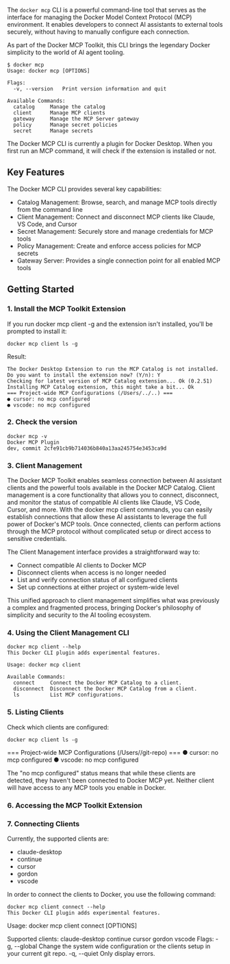

The `docker mcp` CLI is a powerful command-line tool that serves as the interface for managing the Docker Model Context Protocol (MCP) environment. 
It enables developers to connect AI assistants to external tools securely, without having to manually configure each connection.

As part of the Docker MCP Toolkit, this CLI brings the legendary Docker simplicity to the world of AI agent tooling.

```
$ docker mcp
Usage: docker mcp [OPTIONS]

Flags:
  -v, --version   Print version information and quit

Available Commands:
  catalog     Manage the catalog
  client      Manage MCP clients
  gateway     Manage the MCP Server gateway
  policy      Manage secret policies
  secret      Manage secrets
```

The Docker MCP CLI is currently a plugin for Docker Desktop. 
When you first run an MCP command, it will check if the extension is installed or not.

## Key Features

The Docker MCP CLI provides several key capabilities:

- Catalog Management: Browse, search, and manage MCP tools directly from the command line
- Client Management: Connect and disconnect MCP clients like Claude, VS Code, and Cursor
- Secret Management: Securely store and manage credentials for MCP tools
- Policy Management: Create and enforce access policies for MCP secrets
- Gateway Server: Provides a single connection point for all enabled MCP tools


## Getting Started


### 1.  Install the MCP Toolkit Extension

If you run docker mcp client -g  and the extension isn't installed, you'll be prompted to install it:

```
docker mcp client ls -g
```

Result:

```
The Docker Desktop Extension to run the MCP Catalog is not installed. 
Do you want to install the extension now? (Y/n): Y 
Checking for latest version of MCP Catalog extension... Ok (0.2.51) 
Installing MCP Catalog extension, this might take a bit... Ok
=== Project-wide MCP Configurations (/Users/../..) ===
● cursor: no mcp configured
● vscode: no mcp configured
```

### 2. Check the version


```
docker mcp -v
Docker MCP Plugin
dev, commit 2cfe91cb9b714036b840a13aa245754e3453ca9d
```

### 3. Client Management 

The Docker MCP Toolkit enables seamless connection between AI assistant clients and the powerful tools available in the Docker MCP Catalog. Client management is a core functionality that allows you to connect, disconnect, and monitor the status of compatible AI clients like Claude, VS Code, Cursor, and more.
With the docker mcp client commands, you can easily establish connections that allow these AI assistants to leverage the full power of Docker's MCP tools. Once connected, clients can perform actions through the MCP protocol without complicated setup or direct access to sensitive credentials.

The Client Management interface provides a straightforward way to:

- Connect compatible AI clients to Docker MCP
- Disconnect clients when access is no longer needed
- List and verify connection status of all configured clients
- Set up connections at either project or system-wide level

This unified approach to client management simplifies what was previously a complex and fragmented process, bringing Docker's philosophy of simplicity and security to the AI tooling ecosystem.

### 4. Using the Client Management CLI

```
docker mcp client --help
This Docker CLI plugin adds experimental features.

Usage: docker mcp client

Available Commands:
  connect     Connect the Docker MCP Catalog to a client.
  disconnect  Disconnect the Docker MCP Catalog from a client.
  ls          List MCP configurations.
```

### 5. Listing Clients

Check which clients are configured:

```shell
docker mcp client ls -g
```

=== Project-wide MCP Configurations (/Users/<username>/git-repo) ===
● cursor: no mcp configured
● vscode: no mcp configured



The "no mcp configured" status means that while these clients are detected, they haven't been connected to Docker MCP yet. Neither client will have access to any MCP tools you enable in Docker.

### 6. Accessing the MCP Toolkit Extension


### 7. Connecting Clients


Currently, the supported clients are:

- claude-desktop
- continue
- cursor
- gordon
- vscode

In order to connect the clients to Docker, you use the following command:

```
docker mcp client connect --help
This Docker CLI plugin adds experimental features.
```
Usage: docker mcp client connect [OPTIONS] <mcp-client>

Supported clients: claude-desktop continue cursor gordon vscode
Flags:
-g, --global   Change the system wide configuration or the clients setup in your current git repo.
-q, --quiet    Only display errors.
```

